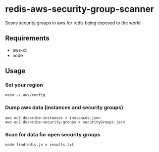 # redis-aws-security-group-scanner
Scans security groups in aws for redis being exposed to the world

## Requirements
 * aws-cli
 * node

## Usage
### Set your region
```
nano ~/.aws/config
```

### Dump aws data (instances and security groups)
```
aws ec2 describe-instances > instances.json
aws ec2 describe-security-groups > securityGroups.json
```

### Scan for data for open security groups
```
node findredis.js > results.txt
```
